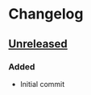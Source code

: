 <!-- Keep a Changelog guide -> https://keepachangelog.com -->

# Changelog


## [Unreleased]

### Added

* Initial commit


  [Unreleased]: https://github.com/InSyncWithFoo/pyright-experimental-plugin/commits
